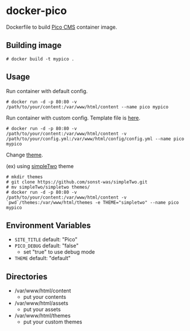 # docker-pico

Dockerfile to build [Pico CMS](https://github.com/picocms/Pico) container image.

## Building image

```
# docker build -t mypico .
```

## Usage

Run container with default config.

```
# docker run -d -p 80:80 -v /path/to/your/content:/var/www/html/content --name pico mypico
```

Run container with custom config. Template file is [here](https://github.com/picocms/Pico/blob/v2.1.4/config/config.yml.template).

```
# docker run -d -p 80:80 -v /path/to/your/content:/var/www/html/content -v /path/to/your/config.yml:/var/www/html/config/config.yml --name pico mypico
```

Change [theme](https://picocms.org/themes/).

(ex) using [simpleTwo](https://github.com/sonst-was/simpleTwo) theme

```
# mkdir themes
# git clone https://github.com/sonst-was/simpleTwo.git
# mv simpleTwo/simpletwo themes/
# docker run -d -p 80:80 -v /path/to/your/content:/var/www/html/content -v `pwd`/themes:/var/www/html/themes -e THEME="simpletwo" --name pico mypico
```

## Environment Variables

* `SITE_TITLE` default: "Pico"
* `PICO_DEBUG` default: "false"
   * set "true" to use debug mode
* `THEME` default: "default"

## Directories

* /var/www/html/content
   * put your contents
* /var/www/html/assets
   * put your assets
* /var/www/html/themes
   * put your custom themes

